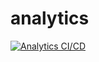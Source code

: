 # analytics

[![Analytics CI/CD](https://github.com/W18BTANGO/analytics/actions/workflows/pipeline.yaml/badge.svg)](https://github.com/W18BTANGO/analytics/actions/workflows/pipeline.yaml)

